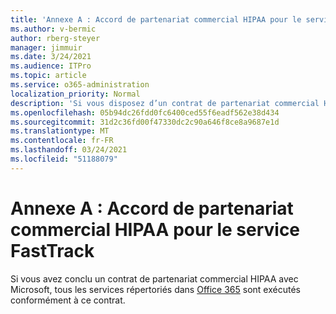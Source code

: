 ```yaml
---
title: 'Annexe A : Accord de partenariat commercial HIPAA pour le service FastTrack'
ms.author: v-bermic
author: rberg-steyer
manager: jimmuir
ms.date: 3/24/2021
ms.audience: ITPro
ms.topic: article
ms.service: o365-administration
localization_priority: Normal
description: 'Si vous disposez d’un contrat de partenariat commercial HIPAA avec Microsoft pour les services FastTrack, tous les services répertoriés dans le FastTrack Center Benefit for Office 365 sont inclus dans ce contrat sauf :'
ms.openlocfilehash: 05b94dc26fdd0fc6400ced55f6eadf562e38d434
ms.sourcegitcommit: 31d2c36fd00f47330dc2c90a646f8ce8a9687e1d
ms.translationtype: MT
ms.contentlocale: fr-FR
ms.lasthandoff: 03/24/2021
ms.locfileid: "51188079"
---
```

# <a name="appendix-a---fasttrack-center-hipaa-business-associate-agreement"></a>Annexe A : Accord de partenariat commercial HIPAA pour le service FastTrack

Si vous avez conclu un contrat de partenariat commercial HIPAA avec Microsoft, tous les services répertoriés dans [Office 365](products-and-capabilities.md#office-365) sont exécutés conformément à ce contrat.



